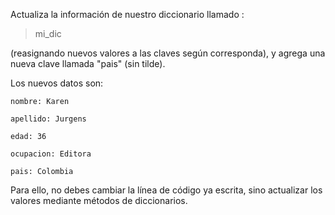 Actualiza la información de nuestro diccionario llamado :


> mi_dic  


(reasignando nuevos valores a las claves según corresponda), y agrega una nueva clave llamada "pais" (sin tilde).


Los nuevos datos son:


    nombre: Karen

    apellido: Jurgens

    edad: 36

    ocupacion: Editora

    pais: Colombia


Para ello, no debes cambiar la línea de código ya escrita, sino actualizar los valores mediante métodos de diccionarios.